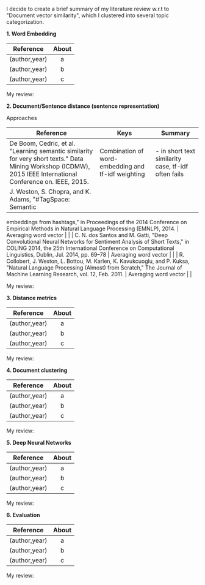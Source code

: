 I decide to create a brief summary of my literature review w.r.t to "Document vector similarity", which I clustered into several topic categorization.

**1. Word Embedding**

| Reference        | About           | 
| ------------- |:-------------:| 
| (author,year)      | a | 
| (author,year)      | b      |  
| (author,year) | c      |   

My review:

**2. Document/Sentence distance (sentence representation)**

Approaches

| Reference        | Keys           | Summary |
| ------------- |-------------| ------------- | 
| De Boom, Cedric, et al. "Learning semantic similarity for very short texts." Data Mining Workshop (ICDMW), 2015 IEEE International Conference on. IEEE, 2015.      | Combination of word-embedding and tf-idf weighting | - in short text similarity case, tf-idf often fails |
| J. Weston, S. Chopra, and K. Adams, "#TagSpace: Semantic
embeddings from hashtags," in Proceedings of the 2014
Conference on Empirical Methods in Natural Language Processing
(EMNLP), 2014.      | Averaging word vector     |  |
| C. N. dos Santos and M. Gatti, "Deep Convolutional Neural
Networks for Sentiment Analysis of Short Texts," in COLING
2014, the 25th International Conference on Computational
Linguistics, Dublin, Jul. 2014, pp. 69–78 | Averaging word vector      |   |
| R. Collobert, J. Weston, L. Bottou, M. Karlen, K. Kavukcuoglu,
and P. Kuksa, "Natural Language Processing (Almost)
from Scratch," The Journal of Machine Learning Research,
vol. 12, Feb. 2011. | Averaging word vector      |  |

My review:

**3. Distance metrics**

| Reference        | About           | 
| ------------- |:-------------:| 
| (author,year)      | a | 
| (author,year)      | b      |  
| (author,year) | c      |   

My review:

**4. Document clustering**

| Reference        | About           | 
| ------------- |:-------------:| 
| (author,year)      | a | 
| (author,year)      | b      |  
| (author,year) | c      |   

My review:

**5. Deep Neural Networks**

| Reference        | About           | 
| ------------- |:-------------:| 
| (author,year)      | a | 
| (author,year)      | b      |  
| (author,year) | c      |   

My review:

**6. Evaluation**

| Reference        | About           | 
| ------------- |:-------------:| 
| (author,year)      | a | 
| (author,year)      | b      |  
| (author,year) | c      |   

My review:
